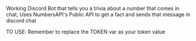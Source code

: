 Working Discord Bot that tells you a trivia about a number that comes in chat,
Uses NumbersAPI's Public API to get a fact and sends that message in discord chat

TO USE:
  Remember to replace the TOKEN var as your token value
